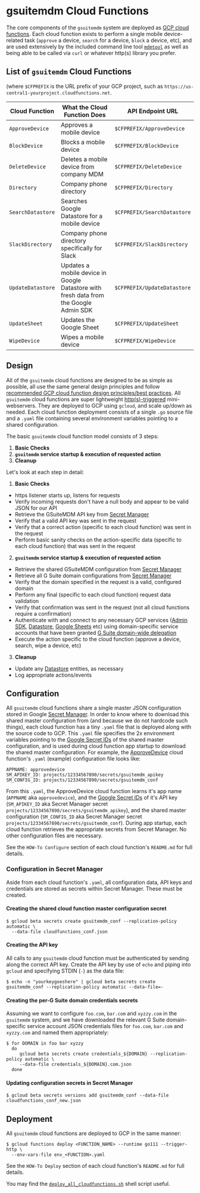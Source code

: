 # gsuitemdm Cloud Functions #

The core components of the `gsuitemdm` system are deployed as [GCP cloud functions](https://cloud.google.com/functions/docs/). Each cloud function exists to perform a single mobile device-related task (`approve` a device, `search` for a device, `block` a device, etc), and are used extensively by the included command line tool [`mdmtool`](https://github.com/rickt/gsuitemdm/tree/master/mdmtool) as well as being able to be called via `curl` or whatever http(s) library you prefer.

## List of `gsuitemdm` Cloud Functions ##
(where `$CFPREFIX` is the URL prefix of your GCP project, such as `https://us-central1-yourproject.cloudfunctions.net`.

Cloud Function | What the Cloud Function Does | API Endpoint URL
--- | --- | ---
 `ApproveDevice`	 | Approves a mobile device 	 | `$CFPREFIX/ApproveDevice`
 `BlockDevice` 	 | Blocks a mobile device	 | `$CFPREFIX/BlockDevice`
 `DeleteDevice`	 | Deletes a mobile device from company MDM	 | `$CFPREFIX/DeleteDevice`
 `Directory`	 | Company phone directory	 | `$CFPREFIX/Directory`
 `SearchDatastore` 	 | Searches Google Datastore for a mobile device	 | `$CFPREFIX/SearchDatastore`
 `SlackDirectory`	 | Company phone directory specifically for Slack	 | `$CFPREFIX/SlackDirectory`
 `UpdateDatastore`	 | Updates a mobile device in Google Datastore with fresh data from the Google Admin SDK	 | `$CFPREFIX/UpdateDatastore`
 `UpdateSheet`	 | Updates the Google Sheet	 | `$CFPREFIX/UpdateSheet`
 `WipeDevice`	 | Wipes a mobile device	 | `$CFPREFIX/WipeDevice`

## Design ##
All of the `gsuitemdm` cloud functions are designed to be as simple as possible, all use the same general design principles and follow [recommended GCP cloud function design principles/best practices](https://cloud.google.com/functions/docs/bestpractices/tips). All `gsuitemdm` cloud functions are super lightweight [http(s)-triggered](https://cloud.google.com/functions/docs/writing/http#writing_http_helloworld-go) mini-webservers. They are deployed to GCP using `gcloud`, and scale up/down as needed. Each cloud function deployment consists of a single `.go` source file and a `.yaml` file containing several environment variables pointing to a shared configuration. 

The basic `gsuitemdm` cloud function model consists of 3 steps:

1. **Basic Checks**
2. **`gsuitemdm` service startup & execution of requested action**
3. **Cleanup**

Let's look at each step in detail:

1. **Basic Checks**
  * https listener starts up, listens for requests
  * Verify incoming requests don't have a null body and appear to be valid JSON for our API
  * Retrieve the GSuiteMDM API key from [Secret Manager](https://cloud.google.com/secret-manager/docs/)
  * Verify that a valid API key was sent in the request
  * Verify that a correct action (specific to each cloud function) was sent in the request
  * Perform basic sanity checks on the action-specific data (specific to each cloud function) that was sent in the request
2. **`gsuitemdm` service startup & execution of requested action**
  * Retrieve the shared GSuiteMDM configuration from [Secret Manager](https://cloud.google.com/secret-manager/docs/)
  * Retrieve all G Suite domain configurations from [Secret Manager](https://cloud.google.com/secret-manager/docs/)
  * Verify that the domain specified in the request is a valid, configured domain
  * Perform any final (specific to each cloud function) request data validation
  * Verify that confirmation was sent in the request (not all cloud functions require a confirmation)
  * Authenticate with and connect to any necessary GCP services ([Admin SDK](https://developers.google.com/admin-sdk), [Datastore](https://cloud.google.com/datastore), [Google Sheets](https://developers.google.com/sheets/api) etc) using domain-specific service accounts that have been granted [G Suite domain-wide delegation](https://developers.google.com/admin-sdk/directory/v1/guides/delegation)
  * Execute the action specific to the cloud function (approve a device, search, wipe a device, etc)
3. **Cleanup**
  * Update any [Datastore](https://cloud.google.com/datastore/) entities, as necessary
  * Log appropriate actions/events

## Configuration ##
All `gsuitemdm` cloud functions share a single master JSON configuration stored in Google [Secret Manager](https://cloud.google.com/secret-manager/docs/).  In order to know where to download this shared master configuration from (and because we do not hardcode such things), each cloud function has a tiny `.yaml` file that is deployed along with the source code to GCP. This `.yaml` file specifies the 2x environment variables pointing to the [Google Secret IDs](https://cloud.google.com/secret-manager/docs/managing-secrets) of the shared master configuration, and is used during cloud function app startup to download the shared master configuration. For example, the [ApproveDevice](https://github.com/rickt/gsuitemdm/tree/master/cloudfunctions/approvedevice) cloud function's `.yaml` (example) configuration file looks like:
```
APPNAME: approvedevice
SM_APIKEY_ID: projects/12334567890/secrets/gsuitemdm_apikey
SM_CONFIG_ID: projects/12334567890/secrets/gsuitemdm_conf
```
From this `.yaml`, the ApproveDevice cloud function learns it's app name (`APPNAME` aka `approvedevice`), and the [Google Secret IDs](https://cloud.google.com/secret-manager/docs/managing-secrets) of it's API key (`SM_APIKEY_ID` aka Secret Manager secret `projects/12334567890/secrets/gsuitemdm_apikey`), and the shared master configuration (`SM_CONFIG_ID` aka Secret Manager secret `projects/12334567890/secrets/gsuitemdm_conf`). During app startup, each cloud function retrieves the appropriate secrets from Secret Manager. No other configuration files are necessary. 

See the `HOW-To Configure` section of each cloud function's `README.md` for full details.

### Configuration in Secret Manager ###
Aside from each cloud function's `.yaml`, all configuration data, API keys and credentials are stored as secrets within Secret Manager. These must be created. 

#### Creating the shared cloud function master configuration secret
```
$ gcloud beta secrets create gsuitemdm_conf --replication-policy automatic \
  --data-file cloudfunctions_conf.json
```

#### Creating the API key ####
All calls to any `gsuitemdm` cloud function must be authenticated by sending along the correct API key. Create the API key by use of `echo` and piping into `gcloud` and specifying STDIN (`-`) as the data file:
```
$ echo -n "yourkeygoeshere" | gcloud beta secrets create gsuitemdm_conf --replication-policy automatic --data-file=-
```

#### Creating the per-G Suite domain credentials secrets
Assuming we want to configure `foo.com`, `bar.com` and `xyzzy.com` in the `gsuitemdm` system, and we have downloaded the relevant G Suite domain-specific service account JSON credentials files for `foo.com`, `bar.com` and `xyzzy.com` and named them appropriately:
```
$ for DOMAIN in foo bar xyzzy
  do
     gcloud beta secrets create credentials_${DOMAIN} --replication-policy automatic \
     --data-file credentials_${DOMAIN}.com.json
  done
```

#### Updating configuration secrets in Secret Manager ####
```
$ gcloud beta secrets versions add gsuitemdm_conf --data-file cloudfunctions_conf_new.json
```


## Deployment ##
All `gsuitemdm` cloud functions are deployed to GCP in the same manner:

```
$ gcloud functions deploy <FUNCTION_NAME> --runtime go111 --trigger-http \
  --env-vars-file env_<FUNCTION>.yaml
```

See the `HOW-To Deploy` section of each cloud function's `README.md` for full details. 

You may find the [`deploy_all_cloudfunctions.sh`](https://github.com/rickt/gsuitemdm/blob/master/cloudfunctions/deploy_all_cloudfunctions.sh) shell script useful.

